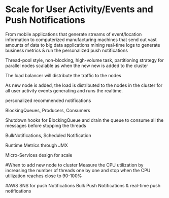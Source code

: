 # Scale for User Activity/Events and Push Notifications

From mobile applications that generate streams of event/location information to computerized manufacturing machines that send out vast amounts of data to big data applications mining real-time logs to generate business metrics & run the personalized push notifications

Thread-pool style, non-blocking, high-volume task, partitioning strategy for parallel nodes
scalable as when the new new is added to the cluster

The load balancer will distribute the traffic to the nodes

As new node is added, the load is distributed to the nodes in the cluster for all user activity events generating and runs the realtime.

personalized recommended notifications 

BlockingQueues, Producers, Consumers

Shutdown hooks for BlockingQueue and drain the queue to consume all the messages before stopping the threads

BulkNotifications, Scheduled Notification

Runtime Metrics through JMX

Micro-Services design for scale

#When to add new node to cluster
Measure the CPU utilization by increasing the number of threads one by one and stop when the CPU utilization reaches close to 90-100%

#AWS SNS for push Notifications
Bulk Push Notifications & real-time push notifications

